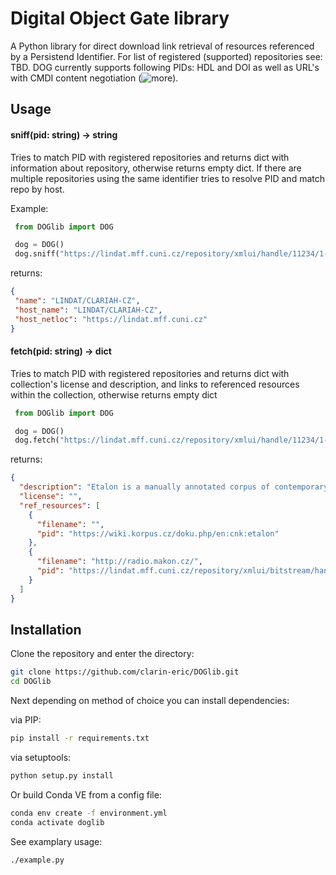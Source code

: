 # Digital Object Gate library
A Python library for direct download link retrieval of resources referenced by a Persistend Identifier. For list of registered (supported) repositories see: TBD. DOG currently supports following PIDs: HDL and DOI as well as URL's with CMDI content negotiation (![more](https://www.clarin.eu/content/component-metadata)).
 
## Usage

#### sniff(pid: string) -> string 
Tries to match PID with registered repositories and returns dict with information about repository, otherwise returns empty dict. If there are multiple repositories using the same identifier tries to resolve PID and match repo by host.

 Example:
```Python 
 from DOGlib import DOG

 dog = DOG()
 dog.sniff("https://lindat.mff.cuni.cz/repository/xmlui/handle/11234/1-3698")
```

returns:
```JSON
{
 "name": "LINDAT/CLARIAH-CZ", 
 "host_name": "LINDAT/CLARIAH-CZ", 
 "host_netloc": "https://lindat.mff.cuni.cz"
}
```
 
#### fetch(pid: string) -> dict

 Tries to match PID with registered repositories and returns dict with collection's license and description, and links to referenced resources within the collection, otherwise returns empty dict
```Python 
 from DOGlib import DOG

 dog = DOG()
 dog.fetch("https://lindat.mff.cuni.cz/repository/xmlui/handle/11234/1-3698")
```

returns:
```JSON
{
  "description": "Etalon is a manually annotated corpus of contemporary Czech. The corpus contains 1,885,589 words (2,265,722 tokens) and is annotated in the same way as SYN2020 of the Czech National Corpus. The corpus includes fiction (ca 24%), professional and scientific literature (ca 40%) and newspapers (ca 36%). \r\n\r\nThe corpus is provided in a vertical format, where sentence boundaries are marked with a blank line. Every word form is written on a separate line, followed by five tab-separated attributes: syntactic word, lemma, sublemma, tag and verbtag. The texts are shuffled in random chunks of 100 words at maximum (respecting sentence boundaries).'",
  "license": "",
  "ref_resources": [
    {
      "filename": "",
      "pid": "https://wiki.korpus.cz/doku.php/en:cnk:etalon"
    },
    {
      "filename": "http://radio.makon.cz/",
      "pid": "https://lindat.mff.cuni.cz/repository/xmlui/bitstream/handle/11234/1-3698/Etalon.tgz?sequence=1"
    }
  ]
}
```

## Installation

Clone the repository and enter the directory:
```bash
git clone https://github.com/clarin-eric/DOGlib.git
cd DOGlib
```

Next depending on method of choice you can install dependencies:

via PIP:
```bash
pip install -r requirements.txt
```

via setuptools:
```bash
python setup.py install
```

Or build Conda VE from a config file:
```bash
conda env create -f environment.yml
conda activate doglib
```
























See examplary usage:
```bash
./example.py
```
